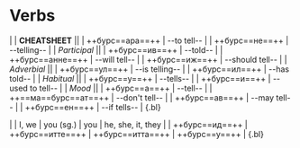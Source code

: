 # Verbs

|
| **CHEATSHEET** ||
| ++бурс==ара==++ | --to tell-- |
| ++бурс==не==++ | --telling-- |
| _Participal_ ||
| ++бурс==ив==++ | --told-- |
| ++бурс==анне==++ | --will tell-- |
| ++бурс==иж==++ | --should tell-- |
| _Adverbial_ ||
| ++бурс==ул==++ | --is telling-- |
| ++бурс==ил==++ | --has told-- |
| _Habitual_ ||
| ++бурс==у==++ | --tells-- |
| ++бурс==и==++ | --used to tell-- |
| _Mood_ ||
| ++бурс==а==++ | --tell-- |
| ++==ма==бурс==ат==++ | --don't tell-- |
| ++бурс==ав==++ | --may tell-- |
| ++бурс==ен==++ | --if tells-- |
{.bl}

|
| I, we | you (sg.) | you | he, she, it, they |
| ++бурс==ид==++ | ++бурс==итте==++ | ++бурс==итта==++ | ++бурс==у==++ |
{.bl}
